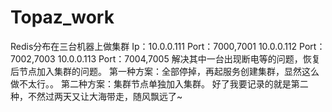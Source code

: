 # Topaz_work
Redis分布在三台机器上做集群
Ip：10.0.0.111 Port：7000,7001
    10.0.0.112 Port：7002,7003
    10.0.0.113 Port：7004,7005
解决其中一台出现断电等的问题，恢复后节点加入集群的问题。
第一种方案：全部停掉，再起服务创建集群，显然这么做不太行。。
第二种方案：集群节点单独加入集群。
好了我要记录的就是第二种，不然过两天又让大海带走，随风飘远了~
